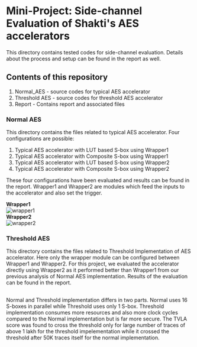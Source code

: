 # Mini-Project: Side-channel Evaluation of Shakti's AES accelerators

This directory contains tested codes for side-channel evaluation. Details about the process and setup can be found in the report as well.

## Contents of this repository
1. Normal_AES - source codes for typical AES accelerator
2. Threshold AES - source codes for threshold AES accelerator
3. Report - Contains report and associated files

### Normal AES
This directory contains the files related to typical AES accelerator. Four configurations are possible:
1. Typical AES accelerator with LUT based S-box using Wrapper1
2. Typical AES accelerator with Composite S-box using Wrapper1
3. Typical AES accelerator with LUT based S-box using Wrapper2
4. Typical AES accelerator with Composite S-box using Wrapper2

These four configurations have been evaluated and results can be found in the report. Wrapper1 and Wrapper2 are modules which feed the inputs to the accelerator and also set the trigger. 

**Wrapper1**  
![wrapper1](https://user-images.githubusercontent.com/69968227/167641091-8f899617-a3a2-4aef-b546-2413d8e65d52.png)  
**Wrapper2**  
![wrapper2](https://user-images.githubusercontent.com/69968227/167641171-68bee5cc-a1ba-4b22-8233-73e163d802c8.jpg)  

### Threshold AES
This directory contains the files related to Threshold Implementation of AES accelerator. Here only the wrapper module can be configured between Wrapper1 and Wrapper2. For this project, we evaluated the accelerator directly using Wrapper2 as it performed better than Wrapper1 from our previous analysis of Normal AES implementation. Results of the evaluation can be found in the report.

##
Normal and Threshold implementation differs in two parts. Normal uses 16 S-boxes in parallel while Threshold uses only 1 S-box. Threshold implementation consumes more resources and also more clock cycles compared to the Normal implementation but is far more secure. The TVLA score was found to cross the threshold only for large number of traces of above 1 lakh for the threshold impelementation while it crossed the threshold after 50K traces itself for the normal implementation. 

